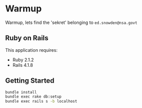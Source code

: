 Warmup
================

Warmup, lets find the 'sekret' belonging to `ed.snowden@nsa.govt`

Ruby on Rails
-------------

This application requires:

- Ruby 2.1.2
- Rails 4.1.8

Getting Started
---------------

~~~bash
bundle install
bundle exec rake db:setup
bundle exec rails s -b localhost
~~~

